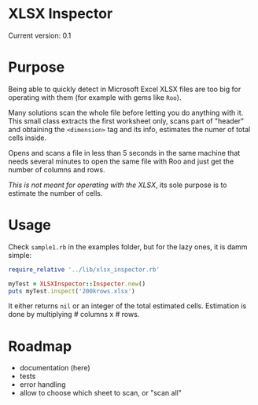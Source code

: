 XLSX Inspector
==============

Current version: 0.1

# Purpose #

Being able to quickly detect in Microsoft Excel XLSX files are too big for operating with them
(for example with gems like `Roo`).

Many solutions scan the whole file before letting you do anything with it. This small class extracts the first worksheet
only, scans part of "header" and obtaining the `<dimension>` tag and its info, estimates the numer of total cells inside.

Opens and scans a file in less than 5 seconds in the same machine that needs several minutes to open the same file with
Roo and just get the number of columns and rows.

*This is not meant for operating with the XLSX*, its sole purpose is to estimate the number of cells.

# Usage #

Check `sample1.rb` in the examples folder, but for the lazy ones, it is damm simple:

``` ruby
require_relative '../lib/xlsx_inspector.rb'

myTest = XLSXInspector::Inspector.new()
puts myTest.inspect('200krows.xlsx')
```

It either returns `nil` or an integer of the total estimated cells. Estimation is done by multiplying # columns x # rows.

# Roadmap #

* documentation (here)
* tests
* error handling
* allow to choose which sheet to scan, or "scan all"